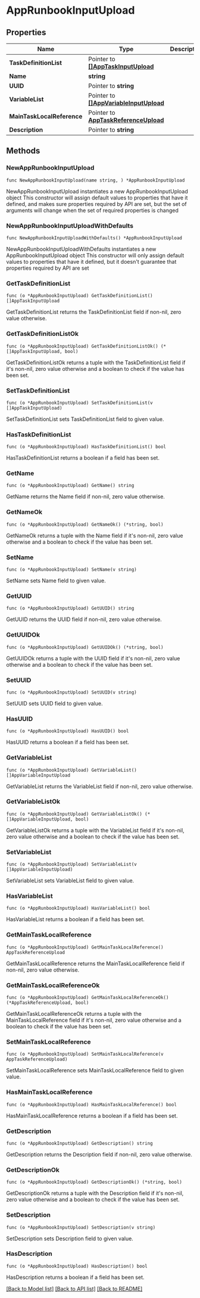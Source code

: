 # AppRunbookInputUpload

## Properties

Name | Type | Description | Notes
------------ | ------------- | ------------- | -------------
**TaskDefinitionList** | Pointer to [**[]AppTaskInputUpload**](AppTaskInputUpload.md) |  | [optional] 
**Name** | **string** |  | 
**UUID** | Pointer to **string** |  | [optional] 
**VariableList** | Pointer to [**[]AppVariableInputUpload**](AppVariableInputUpload.md) |  | [optional] 
**MainTaskLocalReference** | Pointer to [**AppTaskReferenceUpload**](AppTaskReferenceUpload.md) |  | [optional] 
**Description** | Pointer to **string** |  | [optional] 

## Methods

### NewAppRunbookInputUpload

`func NewAppRunbookInputUpload(name string, ) *AppRunbookInputUpload`

NewAppRunbookInputUpload instantiates a new AppRunbookInputUpload object
This constructor will assign default values to properties that have it defined,
and makes sure properties required by API are set, but the set of arguments
will change when the set of required properties is changed

### NewAppRunbookInputUploadWithDefaults

`func NewAppRunbookInputUploadWithDefaults() *AppRunbookInputUpload`

NewAppRunbookInputUploadWithDefaults instantiates a new AppRunbookInputUpload object
This constructor will only assign default values to properties that have it defined,
but it doesn't guarantee that properties required by API are set

### GetTaskDefinitionList

`func (o *AppRunbookInputUpload) GetTaskDefinitionList() []AppTaskInputUpload`

GetTaskDefinitionList returns the TaskDefinitionList field if non-nil, zero value otherwise.

### GetTaskDefinitionListOk

`func (o *AppRunbookInputUpload) GetTaskDefinitionListOk() (*[]AppTaskInputUpload, bool)`

GetTaskDefinitionListOk returns a tuple with the TaskDefinitionList field if it's non-nil, zero value otherwise
and a boolean to check if the value has been set.

### SetTaskDefinitionList

`func (o *AppRunbookInputUpload) SetTaskDefinitionList(v []AppTaskInputUpload)`

SetTaskDefinitionList sets TaskDefinitionList field to given value.

### HasTaskDefinitionList

`func (o *AppRunbookInputUpload) HasTaskDefinitionList() bool`

HasTaskDefinitionList returns a boolean if a field has been set.

### GetName

`func (o *AppRunbookInputUpload) GetName() string`

GetName returns the Name field if non-nil, zero value otherwise.

### GetNameOk

`func (o *AppRunbookInputUpload) GetNameOk() (*string, bool)`

GetNameOk returns a tuple with the Name field if it's non-nil, zero value otherwise
and a boolean to check if the value has been set.

### SetName

`func (o *AppRunbookInputUpload) SetName(v string)`

SetName sets Name field to given value.


### GetUUID

`func (o *AppRunbookInputUpload) GetUUID() string`

GetUUID returns the UUID field if non-nil, zero value otherwise.

### GetUUIDOk

`func (o *AppRunbookInputUpload) GetUUIDOk() (*string, bool)`

GetUUIDOk returns a tuple with the UUID field if it's non-nil, zero value otherwise
and a boolean to check if the value has been set.

### SetUUID

`func (o *AppRunbookInputUpload) SetUUID(v string)`

SetUUID sets UUID field to given value.

### HasUUID

`func (o *AppRunbookInputUpload) HasUUID() bool`

HasUUID returns a boolean if a field has been set.

### GetVariableList

`func (o *AppRunbookInputUpload) GetVariableList() []AppVariableInputUpload`

GetVariableList returns the VariableList field if non-nil, zero value otherwise.

### GetVariableListOk

`func (o *AppRunbookInputUpload) GetVariableListOk() (*[]AppVariableInputUpload, bool)`

GetVariableListOk returns a tuple with the VariableList field if it's non-nil, zero value otherwise
and a boolean to check if the value has been set.

### SetVariableList

`func (o *AppRunbookInputUpload) SetVariableList(v []AppVariableInputUpload)`

SetVariableList sets VariableList field to given value.

### HasVariableList

`func (o *AppRunbookInputUpload) HasVariableList() bool`

HasVariableList returns a boolean if a field has been set.

### GetMainTaskLocalReference

`func (o *AppRunbookInputUpload) GetMainTaskLocalReference() AppTaskReferenceUpload`

GetMainTaskLocalReference returns the MainTaskLocalReference field if non-nil, zero value otherwise.

### GetMainTaskLocalReferenceOk

`func (o *AppRunbookInputUpload) GetMainTaskLocalReferenceOk() (*AppTaskReferenceUpload, bool)`

GetMainTaskLocalReferenceOk returns a tuple with the MainTaskLocalReference field if it's non-nil, zero value otherwise
and a boolean to check if the value has been set.

### SetMainTaskLocalReference

`func (o *AppRunbookInputUpload) SetMainTaskLocalReference(v AppTaskReferenceUpload)`

SetMainTaskLocalReference sets MainTaskLocalReference field to given value.

### HasMainTaskLocalReference

`func (o *AppRunbookInputUpload) HasMainTaskLocalReference() bool`

HasMainTaskLocalReference returns a boolean if a field has been set.

### GetDescription

`func (o *AppRunbookInputUpload) GetDescription() string`

GetDescription returns the Description field if non-nil, zero value otherwise.

### GetDescriptionOk

`func (o *AppRunbookInputUpload) GetDescriptionOk() (*string, bool)`

GetDescriptionOk returns a tuple with the Description field if it's non-nil, zero value otherwise
and a boolean to check if the value has been set.

### SetDescription

`func (o *AppRunbookInputUpload) SetDescription(v string)`

SetDescription sets Description field to given value.

### HasDescription

`func (o *AppRunbookInputUpload) HasDescription() bool`

HasDescription returns a boolean if a field has been set.


[[Back to Model list]](../README.md#documentation-for-models) [[Back to API list]](../README.md#documentation-for-api-endpoints) [[Back to README]](../README.md)


